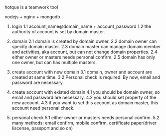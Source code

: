 hotque is a teamwork tool

nodejs + nginx + mongodb


1. login
1.1 account_name@domain_name + account_password
1.2 the authority of account is set by domain master.

2. domain
2.1 domain is created by domain owner.
2.2 domain owner can specify domain master.
2.3 domain master can manage domain member and activities, aka account, but can not change domain properties.
2.4 either owner or masters needs personal confirm.
2.5 domain has only one owner, but can has multiple masters.

3. create account with new domain
3.1 domain, owner and account are created at same time.
3.2 Personal check is required. By now, email and password are necessary.

4. create account with existed domain
4.1 you should be domain owner, so email and password are necessary.
4.2 you should set property of the new account.
4.3 if you want to set this account as domain master, this account need personal check.

5. personal check
5.1 either owner or masters needs personal confirm.
5.2 many methods: email confirm, mobile confirm, certificate paper(driver liscense, passport and so on)

